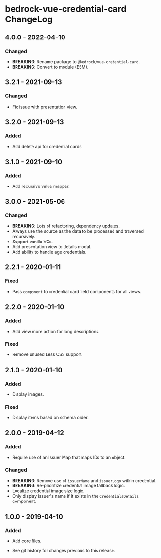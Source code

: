 # bedrock-vue-credential-card ChangeLog

## 4.0.0 - 2022-04-10

### Changed
- **BREAKING**: Rename package to `@bedrock/vue-credential-card`.
- **BREAKING**: Convert to module (ESM).

## 3.2.1 - 2021-09-13

### Changed
- Fix issue with presentation view.

## 3.2.0 - 2021-09-13

### Added
- Add delete api for credential cards.

## 3.1.0 - 2021-09-10

### Added
- Add recursive value mapper.

## 3.0.0 - 2021-05-06

### Changed
- **BREAKING**: Lots of refactoring, dependency updates.
- Always use the source as the data to be processed and traversed recursively.
- Support vanilla VCs.
- Add presentation view to details modal.
- Add ability to handle age credentials.

## 2.2.1 - 2020-01-11

### Fixed
- Pass `component` to credential card field components for all views.

## 2.2.0 - 2020-01-10

### Added
- Add view more action for long descriptions.

### Fixed
- Remove unused Less CSS support.

## 2.1.0 - 2020-01-10

### Added
- Display images.

### Fixed
- Display items based on schema order.

## 2.0.0 - 2019-04-12

### Added
- Require use of an Issuer Map that maps IDs to an object.

### Changed
- **BREAKING**: Remove use of `issuerName` and `issuerLogo` within credential.
- **BREAKING**: Re-prioritize credential image fallback logic.
- Localize credential image size logic.
- Only display issuer's name if it exists in the `CredentialsDetails` component.

## 1.0.0 - 2019-04-10

### Added
- Add core files.

- See git history for changes previous to this release.
